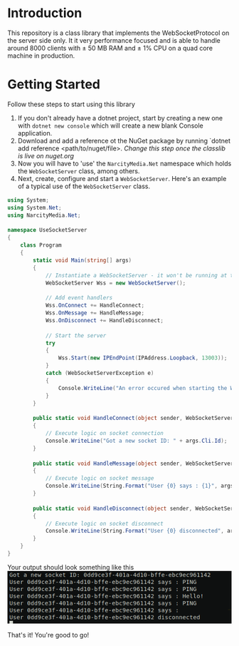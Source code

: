 # Introduction
This repository is a class library that implements the WebSocketProtocol on the server side only. It it very performance focused and is able to handle around 8000 clients with ± 50 MB RAM and ± 1% CPU on a quad core machine in production.

# Getting Started
Follow these steps to start using this library
1. If you don't already have a dotnet project, start by creating a new one with `dotnet new console` which will create a new blank Console application.
2. Download and add a reference ot the NuGet package by running `dotnet add reference <path/to/nuget/file>. *Change this step once the classlib is live on nuget.org*
3. Now you will have to 'use' the `NarcityMedia.Net` namespace which holds the `WebSocketServer` class, among others.
4. Next, create, configure and start a `WebSocketServer`. Here's an example of a typical use of the `WebSocketServer` class.
```csharp
using System;
using System.Net;
using NarcityMedia.Net;

namespace UseSocketServer
{
    class Program
    {
        static void Main(string[] args)
        {
            // Instantiate a WebSocketServer - it won't be running at this point
            WebSocketServer Wss = new WebSocketServer();

            // Add event handlers
            Wss.OnConnect += HandleConnect;
            Wss.OnMessage += HandleMessage;
            Wss.OnDisconnect += HandleDisconnect;

            // Start the server
            try
            {
                Wss.Start(new IPEndPoint(IPAddress.Loopback, 13003));
            }
            catch (WebSocketServerException e)
            {
                Console.WriteLine("An error occured when starting the WebSocket server - " + e.Message);
            }
        }

        public static void HandleConnect(object sender, WebSocketServerEventArgs args)
        {
            // Execute logic on socket connection
            Console.WriteLine("Got a new socket ID: " + args.Cli.Id);
        }
        
        public static void HandleMessage(object sender, WebSocketServerEventArgs args)
        {
            // Execute logic on socket message
            Console.WriteLine(String.Format("User {0} says : {1}", args.Cli.Id, args.DataFrame.Plaintext));
        }
        
        public static void HandleDisconnect(object sender, WebSocketServerEventArgs args)
        {
            // Execute logic on socket disconnect
            Console.WriteLine(String.Format("User {0} disconnected", args.Cli.Id));
        }
    }
}
```
Your output should look something like this
![Example Output](./assets/example_output.png)

That's it! You're good to go!



